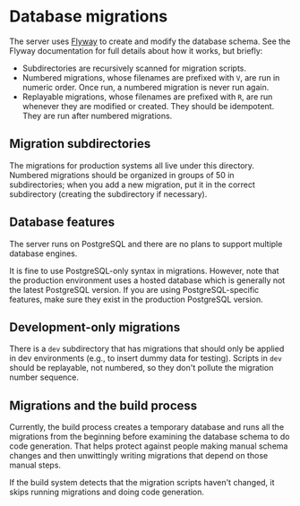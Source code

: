 # Database migrations

The server uses [Flyway](https://flywaydb.org) to create and modify the database schema. See the Flyway documentation for full details about how it works, but briefly:

* Subdirectories are recursively scanned for migration scripts.
* Numbered migrations, whose filenames are prefixed with `V`, are run in numeric order. Once run, a numbered migration is never run again.
* Replayable migrations, whose filenames are prefixed with `R`, are run whenever they are modified or created. They should be idempotent. They are run after numbered migrations.

## Migration subdirectories

The migrations for production systems all live under this directory. Numbered migrations should be organized in groups of 50 in subdirectories; when you add a new migration, put it in the correct subdirectory (creating the subdirectory if necessary).

## Database features

The server runs on PostgreSQL and there are no plans to support multiple database engines.

It is fine to use PostgreSQL-only syntax in migrations. However, note that the production environment uses a hosted database which is generally not the latest PostgreSQL version. If you are using PostgreSQL-specific features, make sure they exist in the production PostgreSQL version.

## Development-only migrations

There is a `dev` subdirectory that has migrations that should only be applied in dev environments (e.g., to insert dummy data for testing). Scripts in `dev` should be replayable, not numbered, so they don't pollute the migration number sequence.

## Migrations and the build process

Currently, the build process creates a temporary database and runs all the migrations from the beginning before examining the database schema to do code generation. That helps protect against people making manual schema changes and then unwittingly writing migrations that depend on those manual steps.

If the build system detects that the migration scripts haven't changed, it skips running migrations and doing code generation.
